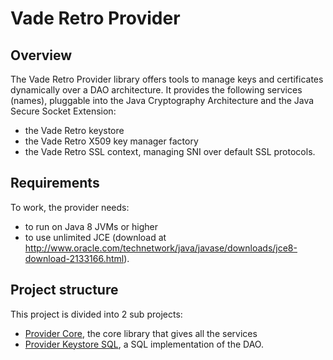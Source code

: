 # Vade Retro Provider

## Overview

The Vade Retro Provider library offers tools to manage keys and certificates dynamically over a DAO architecture. It provides the following services (names), pluggable into the Java Cryptography Architecture and the Java Secure Socket Extension:
* the Vade Retro keystore
* the Vade Retro X509 key manager factory
* the Vade Retro SSL context, managing SNI over default SSL protocols.

## Requirements

To work, the provider needs:
* to run on Java 8 JVMs or higher
* to use unlimited JCE (download at http://www.oracle.com/technetwork/java/javase/downloads/jce8-download-2133166.html).

## Project structure

This project is divided into 2 sub projects:
* [Provider Core](provider-core), the core library that gives all the services
* [Provider Keystore SQL](provider-keystore-sql), a SQL implementation of the DAO.

